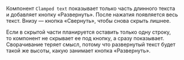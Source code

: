 Компонент `Clamped text` показывает только часть длинного текста и добавляет кнопку «Развернуть». После нажатия появляется весь текст. Внизу — кнопка «Свернуть», чтобы снова скрыть лишнее.

<!-- example(clamped-text-overview) -->

Если в скрытой части планируется оставить только одну строку, то компонент не скрывает ее под кнопку, а сразу показывает. Сворачивание теряет смысл, потому что развернутый текст будет такой же высоты, какую занимает кнопка «Развернуть».
